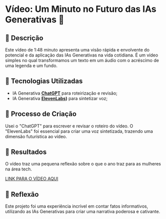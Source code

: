 # Vídeo: Um Minuto no Futuro das IAs Generativas 🎥

## 📒 Descrição
Este vídeo de 1:48 minuto apresenta uma visão rápida e envolvente do potencial e da aplicação das IAs Generativas na vida cotidiana. É um vídeo simples no qual transformamos um texto em um áudio com o acréscimo de uma legenda e um fundo.

## 🤖 Tecnologias Utilizadas
- IA Generativa **[ChatGPT](https://chat.openai.com)** para roteirização e revisão;
- IA Generativa **[ElevenLabs](https://elevenlabs.io/app/speech-synthesis/text-to-speech))** para sintetizar voz; 

## 🧐 Processo de Criação
Usei o "ChatGPT" para escrever e revisar o roteiro do vídeo. O "ElevenLabs" foi essencial para criar uma voz sintetizada, trazendo uma dimensão futurística ao vídeo.

## 🚀 Resultados
O vídeo traz uma pequena reflexão sobre o que o ano traz para as mulheres na área tech.

[LINK PARA O VÍDEO AQUI](https://share.descript.com/view/QDyMpBggMsM)

## 💭 Reflexão
Este projeto foi uma experiência incrível em contar fatos informativos, utilizando as IAs Generativas para criar uma narrativa poderosa e cativante.
